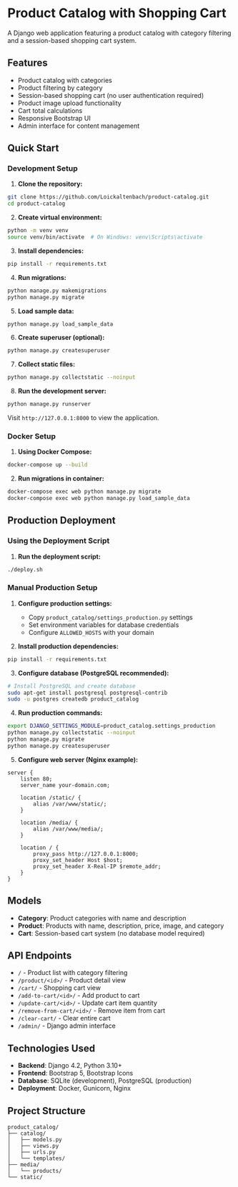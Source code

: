 # Product Catalog with Shopping Cart

A Django web application featuring a product catalog with category filtering and a session-based shopping cart system.

## Features

- Product catalog with categories
- Product filtering by category
- Session-based shopping cart (no user authentication required)
- Product image upload functionality
- Cart total calculations
- Responsive Bootstrap UI
- Admin interface for content management

## Quick Start

### Development Setup

1. **Clone the repository:**
```bash
git clone https://github.com/Loickaltenbach/product-catalog.git
cd product-catalog
```

2. **Create virtual environment:**
```bash
python -m venv venv
source venv/bin/activate  # On Windows: venv\Scripts\activate
```

3. **Install dependencies:**
```bash
pip install -r requirements.txt
```

4. **Run migrations:**
```bash
python manage.py makemigrations
python manage.py migrate
```

5. **Load sample data:**
```bash
python manage.py load_sample_data
```

6. **Create superuser (optional):**
```bash
python manage.py createsuperuser
```

7. **Collect static files:**
```bash
python manage.py collectstatic --noinput
```

8. **Run the development server:**
```bash
python manage.py runserver
```

Visit `http://127.0.0.1:8000` to view the application.

### Docker Setup

1. **Using Docker Compose:**
```bash
docker-compose up --build
```

2. **Run migrations in container:**
```bash
docker-compose exec web python manage.py migrate
docker-compose exec web python manage.py load_sample_data
```

## Production Deployment

### Using the Deployment Script

1. **Run the deployment script:**
```bash
./deploy.sh
```

### Manual Production Setup

1. **Configure production settings:**
   - Copy `product_catalog/settings_production.py` settings
   - Set environment variables for database credentials
   - Configure `ALLOWED_HOSTS` with your domain

2. **Install production dependencies:**
```bash
pip install -r requirements.txt
```

3. **Configure database (PostgreSQL recommended):**
```bash
# Install PostgreSQL and create database
sudo apt-get install postgresql postgresql-contrib
sudo -u postgres createdb product_catalog
```

4. **Run production commands:**
```bash
export DJANGO_SETTINGS_MODULE=product_catalog.settings_production
python manage.py collectstatic --noinput
python manage.py migrate
python manage.py createsuperuser
```

5. **Configure web server (Nginx example):**
```nginx
server {
    listen 80;
    server_name your-domain.com;
    
    location /static/ {
        alias /var/www/static/;
    }
    
    location /media/ {
        alias /var/www/media/;
    }
    
    location / {
        proxy_pass http://127.0.0.1:8000;
        proxy_set_header Host $host;
        proxy_set_header X-Real-IP $remote_addr;
    }
}
```

## Models

- **Category**: Product categories with name and description
- **Product**: Products with name, description, price, image, and category
- **Cart**: Session-based cart system (no database model required)

## API Endpoints

- `/` - Product list with category filtering
- `/product/<id>/` - Product detail view
- `/cart/` - Shopping cart view
- `/add-to-cart/<id>/` - Add product to cart
- `/update-cart/<id>/` - Update cart item quantity
- `/remove-from-cart/<id>/` - Remove item from cart
- `/clear-cart/` - Clear entire cart
- `/admin/` - Django admin interface

## Technologies Used

- **Backend**: Django 4.2, Python 3.10+
- **Frontend**: Bootstrap 5, Bootstrap Icons
- **Database**: SQLite (development), PostgreSQL (production)
- **Deployment**: Docker, Gunicorn, Nginx

## Project Structure

```
product_catalog/
├── catalog/
│   ├── models.py
│   ├── views.py
│   ├── urls.py
│   └── templates/
├── media/
│   └── products/
└── static/
```
